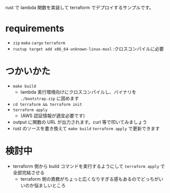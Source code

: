 rust で lambda 関数を実装して terraform でデプロイするサンプルです。

# requirements

- `zip` `make` `cargo` `terraform`
- `rustup target add x86_64-unknown-linux-musl` :クロスコンパイルに必要

# つかいかた

- `make build`
  - lambda 実行環境向けにクロスコンパイルし、バイナリを `./bootstrap.zip` に固めます
- `cd terraform && terraform init`
- `terraform apply`
  - (AWS 認証情報が適宜必要です)
- output に関数の URL が出力されます。curl 等で叩いてみましょう
- rust のソースを書き換えて `make build` `terraform apply` で更新できます

# 検討中

- terraform 側から build コマンドを実行するようにして `terraform apply` で全部完結させる
  - terraform 側の責務がちょっと広くなりすぎる感もあるのでどっちがいいのか悩ましいところ
